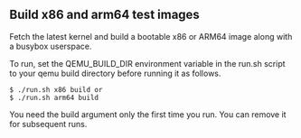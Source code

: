 Build x86 and arm64 test images
---

Fetch the latest kernel and build a bootable x86 or ARM64 image along with a busybox userspace.

To run, set the QEMU_BUILD_DIR environment variable in the run.sh script to your qemu build
directory before running it as follows.

	$ ./run.sh x86 build or
	$ ./run.sh arm64 build
	
You need the build argument only the first time you run. You can remove it for subsequent runs.
